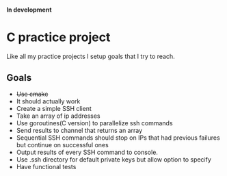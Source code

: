 #### In development

# C practice project

Like all my practice projects I setup goals that I try to reach.

## Goals
* ~~Use cmake~~
* It should actually work
* Create a simple SSH client
* Take an array of ip addresses
* Use goroutines(C version) to parallelize ssh commands
* Send results to channel that returns an array
* Sequential SSH commands should stop on IPs that had previous failures but continue on successful ones
* Output results of every SSH command to console.
* Use .ssh directory for default private keys but allow option to specify
* Have functional tests
